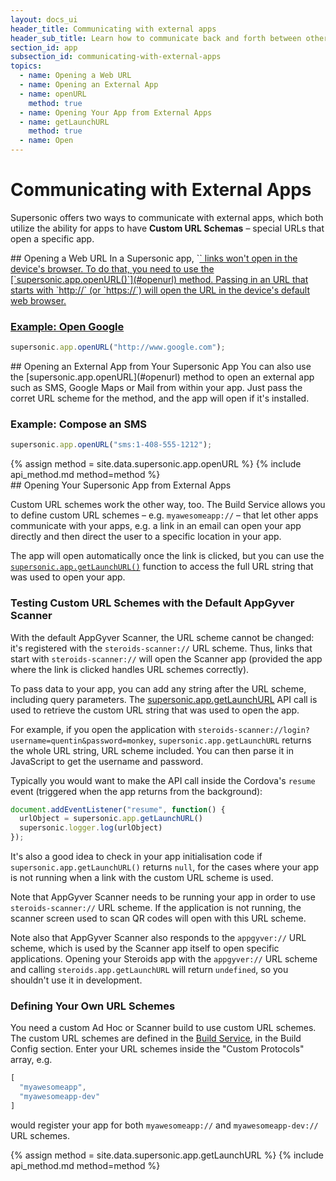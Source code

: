 ```yaml
---
layout: docs_ui
header_title: Communicating with external apps
header_sub_title: Learn how to communicate back and forth between other apps on your device.
section_id: app
subsection_id: communicating-with-external-apps
topics:
  - name: Opening a Web URL
  - name: Opening an External App
  - name: openURL
    method: true
  - name: Opening Your App from External Apps
  - name: getLaunchURL
    method: true
  - name: Open
---
```


# Communicating with External Apps

Supersonic offers two ways to communicate with external apps, which both utilize the ability for apps to have **Custom URL Schemas** – special URLs that open a specific app.

<section class="docs-section" id="opening-a-web-url">
## Opening a Web URL
In a Supersonic app, `<a href>` links won't open in the device's browser. To do that, you need to use the [`supersonic.app.openURL()`](#openurl) method. Passing in an URL that starts with `http://` (or `https://`) will open the URL in the device's default web browser.

### Example: Open Google
```javascript
supersonic.app.openURL("http://www.google.com");
```

</section>

<section class="docs-section" id="opening-an-external-app">
## Opening an External App from Your Supersonic App
You can also use the [supersonic.app.openURL](#openurl) method to open an external app such as SMS, Google Maps or Mail from within your app. Just pass the corret URL scheme for the method, and the app will open if it's installed.

### Example: Compose an SMS
```javascript
supersonic.app.openURL("sms:1-408-555-1212");
```
</section>

<section class="docs-section" id="openurl">
{% assign method = site.data.supersonic.app.openURL %}
{% include api_method.md method=method %}
</section>

<section class="docs-section" id="opening-your-app-from-external-apps">
## Opening Your Supersonic App from External Apps

Custom URL schemes work the other way, too. The Build Service allows you to define custom URL schemes – e.g. `myawesomeapp://` – that let other apps communicate with your apps, e.g. a link in an email can open your app directly and then direct the user to a specific location in your app.

The app will open automatically once the link is clicked, but you can use the [`supersonic.app.getLaunchURL()`](#getlaunchurl) function to access the full URL string that was used to open your app.

### Testing Custom URL Schemes with the Default AppGyver Scanner

With the default AppGyver Scanner, the URL scheme cannot be changed: it's registered with the `steroids-scanner://` URL scheme. Thus, links that start with `steroids-scanner://` will open the Scanner app (provided the app where the link is clicked handles URL schemes correctly).

To pass data to your app, you can add any string after the URL scheme, including query parameters. The [supersonic.app.getLaunchURL](#getlaunchurl) API call is used to retrieve the custom URL string that was used to open the app.

For example, if you open the application with `steroids-scanner://login?username=quentin&password=monkey`, `supersonic.app.getLaunchURL` returns the whole URL string, URL scheme included. You can then parse it in JavaScript to get the username and password.

Typically you would want to make the API call inside the Cordova's `resume` event (triggered when the app returns from the background):

```javascript
document.addEventListener("resume", function() {
  urlObject = supersonic.app.getLaunchURL()
  supersonic.logger.log(urlObject)
});
```

It's also a good idea to check in your app initialisation code if `supersonic.app.getLaunchURL()` returns `null`, for the cases where your app is not running when a link with the custom URL scheme is used.

Note that AppGyver Scanner needs to be running your app in order to use `steroids-scanner://` URL scheme.  If the application is not running, the scanner screen used to scan QR codes will open with this URL scheme.

Note also that AppGyver Scanner also responds to the `appgyver://` URL scheme, which is used by the Scanner app itself to open specific applications. Opening your Steroids app with the `appgyver://` URL scheme and calling `steroids.app.getLaunchURL` will return `undefined`, so you shouldn't use it in development.

### Defining Your Own URL Schemes

You need a custom Ad Hoc or Scanner build to use custom URL schemes. The custom URL schemes are defined in the [Build Service](http://cloud.appgyver.com), in the Build Config section. Enter your URL schemes inside the "Custom Protocols" array, e.g.

```javascript
[
  "myawesomeapp",
  "myawesomeapp-dev"
]
```

would register your app for both `myawesomeapp://` and `myawesomeapp-dev://` URL schemes.
</section>

<section class="docs-section" id="getlaunchurl">
{% assign method = site.data.supersonic.app.getLaunchURL %}
{% include api_method.md method=method %}
</section>
